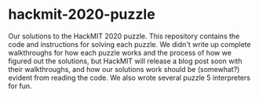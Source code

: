 # hackmit-2020-puzzle

Our solutions to the HackMIT 2020 puzzle. This repository contains the code and instructions for solving each puzzle. We didn't write up complete walkthroughs for how each puzzle works and the process of how we figured out the solutions, but HackMIT will release a blog post soon with their walkthroughs, and how our solutions work should be (somewhat?) evident from reading the code. We also wrote several puzzle 5 interpreters for fun.
